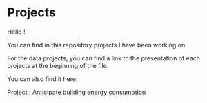 # Projects

Hello !

You can find in this repository projects I have been working on.

For the data projects, you can find a link to the presentation of each projects at the beginning of the file.

You can also find it here:

[Project : Anticipate building energy consumption](https://docs.google.com/presentation/d/1OFDVz5BU7CKdbmVaWFwMxT5u_4BurZoN_LgyrZNbMAc/edit?usp=sharing)



